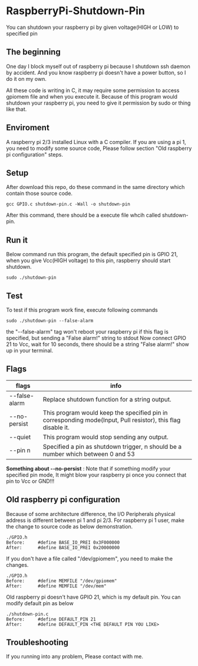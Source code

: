 # RaspberryPi-Shutdown-Pin

You can shutdown your raspberry pi by given voltage(HIGH or LOW) to specified pin

## The beginning
One day I block myself out of raspberry pi because I shutdown ssh daemon by accident.
And you know raspberry pi doesn't have a power button, so I do it on my own.

All these code is writing in C, it may require some permission to access gpiomem file and when you execute it.
Because of this program would shutdown your raspberry pi, you need to give it permission by sudo or thing like that.

## Enviroment
A raspberry pi 2/3 installed Linux with a C compiler.
If you are using a pi 1, you need to modify some source code, Please follow section "Old raspberry pi configuration" steps.

## Setup
After download this repo, do these command in the same directory which contain those source code.
```
gcc GPIO.c shutdown-pin.c -Wall -o shutdown-pin
```
After this command, there should be a execute file whcih called shutdown-pin.

## Run it
Below command run this program, the default specified pin is GPIO 21, when you give Vcc(HIGH voltage) to this pin, raspberry should start shutdown.
```
sudo ./shutdown-pin
```

## Test
To test if this program work fine, execute following commands
```
sudo ./shutdown-pin --false-alarm
```
the "--false-alarm" tag won't reboot your raspberry pi if this flag is specified, but sending a "False alarm!" string to stdout
Now connect GPIO 21 to Vcc, wait for 10 seconds, there should be a string "False alarm!" show up in your terminal.

## Flags
| flags |info|
| -------------- |----|
|--false-alarm | Replace shutdown function for a string output.|
|--no-persist | This program would keep the specified pin in corresponding mode(Input, Pull resistor), this flag disable it. |
|--quiet | This program would stop sending any output.|
|--pin n | Specified a pin as shutdown trigger, n should be a number which between 0 and 53|

__Something about --no-persist__ : Note that if something modify your specified pin mode, It might blow your raspberry pi once you connect that pin to Vcc or GND!!!

## Old raspberry pi configuration
Because of some architecture difference, the I/O Peripherals physical address is different between pi 1 and pi 2/3.
For raspberry pi 1 user, make the change to source code as below demonstration.
```
./GPIO.h
Before:     #define BASE_IO_PREI 0x3F000000
After:      #define BASE_IO_PREI 0x20000000
```

If you don't have a file called "/dev/gpiomem", you need to make the changes.
```
./GPIO.h
Before:     #define MEMFILE "/dev/gpiomem"
After:      #define MEMFILE "/dev/mem"
```

Old raspberry pi doesn't have GPIO 21, which is my default pin.
You can modify default pin as below
```
./shutdown-pin.c
Before:     #define DEFAULT_PIN 21
After:      #define DEFAULT_PIN <THE DEFAULT PIN YOU LIKE>
``` 

## Troubleshooting
If you running into any problem, Please contact with me.

